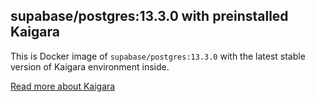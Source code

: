 ## supabase/postgres:13.3.0 with preinstalled Kaigara

This is Docker image of `supabase/postgres:13.3.0` with the latest stable version of Kaigara environment inside.

[Read more about Kaigara](https://github.com/openware/kaigara)